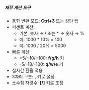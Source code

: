 ##### 재무 계산 도구

- 통화 변환 모드: **Ctrl+3** 또는 상단 탭
- 퍼센트 계산:
  - 기본: 숫자 → / 또는 \* → 숫자 → %
  - 예: 1000 \* 10% = 100
  - 예: 1000 / 20% = 5000
- 빠른 계산:
  - +5/+10/+100: **f/g/h** 키
  - -5/-10/-100: **q/w/e** 키
- 실시간 환율 적용
- 3자리 구분: **,** 키로 설정
- 소수점 자릿수: **[/]** 키로 조정
